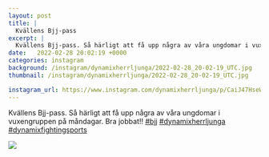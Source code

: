 ```yaml
---
layout: post
title: |
  Kvällens Bjj-pass
excerpt: |
  Kvällens Bjj-pass. Så härligt att få upp några av våra ungdomar i vuxengruppen på måndagar. Bra jobbat!!   
date:   2022-02-28 20:02:19 +0000
categories: instagram
background: /instagram/dynamixherrljunga/2022-02-28_20-02-19_UTC.jpg
thumbnail: /instagram/dynamixherrljunga/2022-02-28_20-02-19_UTC.jpg

instagram_url: https://www.instagram.com/dynamixherrljunga/p/CaiJ47HseWA
---
```

Kvällens Bjj-pass. Så härligt att få upp några av våra ungdomar i vuxengruppen på måndagar. Bra jobbat!! [#bjj](https://www.instagram.com/explore/tags/bjj/) [#dynamixherrljunga](https://www.instagram.com/explore/tags/dynamixherrljunga/) [#dynamixfightingsports](https://www.instagram.com/explore/tags/dynamixfightingsports/)



<img src='/www-dynamix-herrljunga/instagram/dynamixherrljunga/2022-02-28_20-02-19_UTC.jpg' class='img-fluid' />
